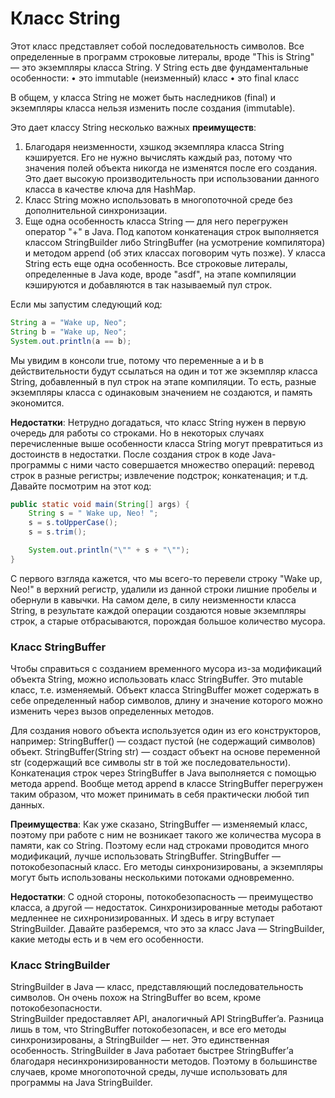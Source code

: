 # Класс String
Этот класс представляет собой последовательность символов. Все определенные в программ строковые литералы, вроде "This is String" — это экземпляры класса String.
У String есть две фундаментальные особенности:
•	это immutable (неизменный) класс
•	это final класс

В общем, у класса String не может быть наследников (final) и экземпляры класса нельзя изменить после создания (immutable). 

Это дает классу String несколько важных **преимуществ**:
1.	Благодаря неизменности, хэшкод экземпляра класса String кэшируется. Его не нужно вычислять каждый раз, потому что значения полей объекта никогда не изменятся после его создания. Это дает высокую производительность при использовании данного класса в качестве ключа для HashMap.
2.	Класс String можно использовать в многопоточной среде без дополнительной синхронизации.
3.	Еще одна особенность класса String — для него перегружен оператор "+" в Java.
Под капотом конкатенация строк выполняется классом StringBuilder либо StringBuffer (на усмотрение компилятора) и методом append (об этих классах поговорим чуть позже).
У класса String есть еще одна особенность. Все строковые литералы, определенные в Java коде, вроде "asdf", на этапе компиляции кэшируются и добавляются в так называемый пул строк. 

Если мы запустим следующий код: 
```java
String a = "Wake up, Neo";
String b = "Wake up, Neo";
System.out.println(a == b);
```
Мы увидим в консоли true, потому что переменные a и b в действительности будут ссылаться на один и тот же экземпляр класса String, добавленный в пул строк на этапе компиляции. То есть, разные экземпляры класса с одинаковым значением не создаются, и память экономится.

**Недостатки**:
Нетрудно догадаться, что класс String нужен в первую очередь для работы со строками. Но в некоторых случаях перечисленные выше особенности класса String могут превратиться из достоинств в недостатки. 
После создания строк в коде Java-программы с ними часто совершается множество операций: перевод строк в разные регистры; извлечение подстрок; конкатенация; и т.д.
Давайте посмотрим на этот код:
```java
public static void main(String[] args) {
    String s = " Wake up, Neo! ";
    s = s.toUpperCase();
    s = s.trim();

    System.out.println("\"" + s + "\"");
}
```
С первого взгляда кажется, что мы всего-то перевели строку "Wake up, Neo!" в верхний регистр, удалили из данной строки лишние пробелы и обернули в кавычки. 
На самом деле, в силу неизменности класса String, в результате каждой операции создаются новые экземпляры строк, а старые отбрасываются, порождая большое количество мусора.

### Класс StringBuffer
Чтобы справиться с созданием временного мусора из-за модификаций объекта String, можно использовать класс StringBuffer. 
Это mutable класс, т.е. изменяемый. Объект класса StringBuffer может содержать в себе определенный набор символов, длину и значение которого можно изменить через вызов определенных методов. 

Для создания нового объекта используется один из его конструкторов, например:
StringBuffer() — создаст пустой (не содержащий символов) объект.
StringBuffer(String str) — создаст объект на основе переменной str (содержащий все символы str в той же последовательности).
Конкатенация строк через StringBuffer в Java выполняется с помощью метода append. Вообще метод append в классе StringBuffer перегружен таким образом, что может принимать в себя практически любой тип данных.

**Преимущества**:
Как уже сказано, StringBuffer — изменяемый класс, поэтому при работе с ним не возникает такого же количества мусора в памяти, как со String. Поэтому если над строками проводится много модификаций, лучше использовать StringBuffer.
StringBuffer — потокобезопасный класс. Его методы синхронизированы, а экземпляры могут быть использованы несколькими потоками одновременно.

**Недостатки**:
С одной стороны, потокобезопасность — преимущество класса, а другой — недостаток. Синхронизированные методы работают медленнее не сихнронизированных.
И здесь в игру вступает StringBuilder. Давайте разберемся, что это за класс Java — StringBuilder, какие методы есть и в чем его особенности. 

### Класс StringBuilder
StringBuilder в Java — класс, представляющий последовательность символов. Он очень похож на StringBuffer во всем, кроме потокобезопасности.   
StringBuilder предоставляет API, аналогичный API StringBuffer’a.
Разница лишь в том, что StringBuffer потокобезопасен, и все его методы синхронизированы, а StringBuilder — нет. Это единственная особенность.
StringBuilder в Java работает быстрее StringBuffer’а благодаря несинхронизированности методов. 
Поэтому в большинстве случаев, кроме многопоточной среды, лучше использовать для программы на Java StringBuilder.
